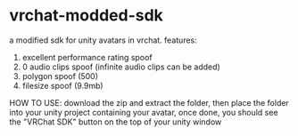 # vrchat-modded-sdk
a modified sdk for unity avatars in vrchat.
features:
1. excellent performance rating spoof
2. 0 audio clips spoof (infinite audio clips can be added)
3. polygon spoof (500)
4. filesize spoof (9.9mb)

HOW TO USE: download the zip and extract the folder, then place the folder into your unity project containing your avatar, once done, you should see the "VRChat SDK" button on the top of your unity window
